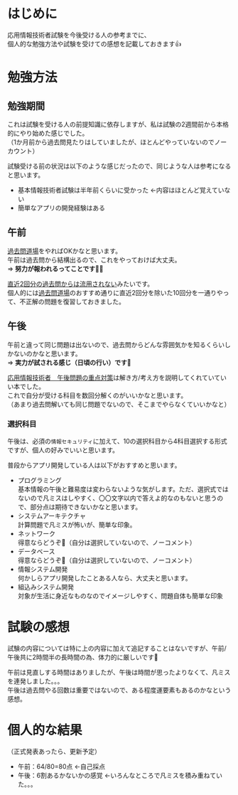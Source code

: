 # はじめに

応用情報技術者試験を今後受ける人の参考までに、  
個人的な勉強方法や試験を受けての感想を記載しておきます👍  

# 勉強方法

## 勉強期間

これは試験を受ける人の前提知識に依存しますが、私は試験の2週間前から本格的にやり始めた感じでした。  
（1か月前から過去問見たりはしていましたが、ほとんどやっていないのでノーカウント）  

試験受ける前の状況は以下のような感じだったので、同じような人は参考になると思います。  

- 基本情報技術者試験は半年前くらいに受かった ←内容はほとんど覚えていない  
- 簡単なアプリの開発経験はある  

## 午前

[過去問道場](https://www.ap-siken.com/apkakomon.php)をやればOKかなと思います。  
午前は過去問から結構出るので、これをやっておけば大丈夫。  
⇒ **努力が報われるってことです👊😁**  

[直近2回分の過去問からは流用されない](https://www.ap-siken.com/aptoukei.html)みたいです。  
個人的には[過去問道場](https://www.ap-siken.com/apkakomon.php)のおすすめ通りに直近2回分を除いた10回分を一通りやって、不正解の問題を復習しておきました。  

## 午後

午前と違って同じ問題は出ないので、過去問からどんな雰囲気かを知るくらいしかないのかなと思います。  
⇒ **実力が試される感じ（日頃の行い）です😤**  

[応用情報技術者　午後問題の重点対策](https://amzn.asia/d/9JNuHXk)は解き方/考え方を説明してくれていていい本でした。  
これで自分が受ける科目を数回分解くのがいいかなと思います。  
（あまり過去問解いても同じ問題でないので、そこまでやらなくていいかなと）  

### 選択科目

午後は、必須の`情報セキュリティ`に加えて、10の選択科目から4科目選択する形式ですが、個人の好みでいいと思います。  

普段からアプリ開発している人は以下がおすすめと思います。  

- プログラミング  
  基本情報の午後と難易度は変わらないような気がします。ただ、選択式ではないので凡ミスはしやすく、〇〇文字以内で答えよ的なのもないと思うので、部分点は期待できないかなと思います。  
- システムアーキテクチャ  
  計算問題で凡ミスが怖いが、簡単な印象。  
- ネットワーク  
  得意ならどうぞ👋（自分は選択していないので、ノーコメント）  
- データベース  
  得意ならどうぞ👋（自分は選択していないので、ノーコメント）  
- 情報システム開発  
  何かしらアプリ開発したことある人なら、大丈夫と思います。  
- 組込みシステム開発  
  対象が生活に身近なものなのでイメージしやすく、問題自体も簡単な印象  

# 試験の感想

試験の内容については特に上の内容に加えて追記することはないですが、午前/午後共に2時間半の長時間の為、体力的に厳しいです🤮  

午前は見直しする時間はありましたが、午後は時間が思ったよりなくて、凡ミスを連発しました。。。  
午後は過去問やる回数は重要ではないので、ある程度運要素もあるのかなという感想。  

# 個人的な結果

（正式発表あったら、更新予定）

- 午前：64/80=80点 ←自己採点  
- 午後：6割あるかないかの感覚 ←いろんなところで凡ミスを積み重ねていた。。。  
